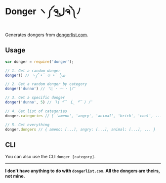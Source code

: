Donger ヽ༼ຈل͜ຈ༽ﾉ
===============

Generates dongers from [dongerlist.com](http://dongerlist.com).

## Usage

```js
var donger = require('donger');

// 1. Get a random donger
donger() // ヽ༼ •́ ヮ •̀ ༽ᓄ

// 2. Get a random donger by category
donger('dunno') // 乁| ･ 〰 ･ |ㄏ

// 3. Get a specific donger
donger('dunno', 5) // 乁( ⁰͡  Ĺ̯ ⁰͡ ) ㄏ

// 4. Get list of categories
donger.categories // [ 'ameno', 'angry', 'animal', 'brick', 'cool', ...]

// 5. Get everything
donger.dongers // { ameno: [...], angry: [...], animal: [...], ... }
```

## CLI

You can also use the CLI `donger [category]`.

---

**I don't have anything to do with `dongerlist.com`. All the dongers are theirs, not mine.**
